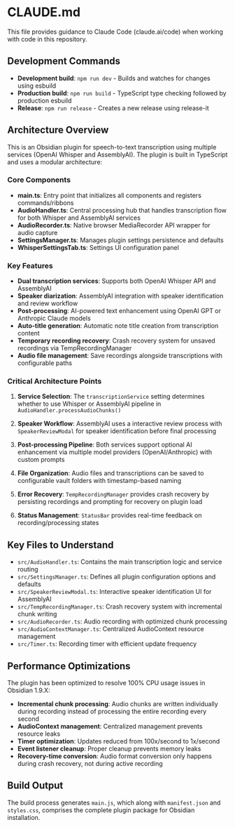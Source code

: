 # CLAUDE.md

This file provides guidance to Claude Code (claude.ai/code) when working with code in this repository.

## Development Commands

- **Development build**: `npm run dev` - Builds and watches for changes using esbuild
- **Production build**: `npm run build` - TypeScript type checking followed by production esbuild
- **Release**: `npm run release` - Creates a new release using release-it

## Architecture Overview

This is an Obsidian plugin for speech-to-text transcription using multiple services (OpenAI Whisper and AssemblyAI). The plugin is built in TypeScript and uses a modular architecture:

### Core Components

- **main.ts**: Entry point that initializes all components and registers commands/ribbons
- **AudioHandler.ts**: Central processing hub that handles transcription flow for both Whisper and AssemblyAI services
- **AudioRecorder.ts**: Native browser MediaRecorder API wrapper for audio capture
- **SettingsManager.ts**: Manages plugin settings persistence and defaults
- **WhisperSettingsTab.ts**: Settings UI configuration panel

### Key Features

- **Dual transcription services**: Supports both OpenAI Whisper API and AssemblyAI
- **Speaker diarization**: AssemblyAI integration with speaker identification and review workflow
- **Post-processing**: AI-powered text enhancement using OpenAI GPT or Anthropic Claude models
- **Auto-title generation**: Automatic note title creation from transcription content
- **Temporary recording recovery**: Crash recovery system for unsaved recordings via TempRecordingManager
- **Audio file management**: Save recordings alongside transcriptions with configurable paths

### Critical Architecture Points

1. **Service Selection**: The `transcriptionService` setting determines whether to use Whisper or AssemblyAI pipeline in `AudioHandler.processAudioChunks()`

2. **Speaker Workflow**: AssemblyAI uses a interactive review process with `SpeakerReviewModal` for speaker identification before final processing

3. **Post-processing Pipeline**: Both services support optional AI enhancement via multiple model providers (OpenAI/Anthropic) with custom prompts

4. **File Organization**: Audio files and transcriptions can be saved to configurable vault folders with timestamp-based naming

5. **Error Recovery**: `TempRecordingManager` provides crash recovery by persisting recordings and prompting for recovery on plugin load

6. **Status Management**: `StatusBar` provides real-time feedback on recording/processing states

## Key Files to Understand

- `src/AudioHandler.ts`: Contains the main transcription logic and service routing
- `src/SettingsManager.ts`: Defines all plugin configuration options and defaults
- `src/SpeakerReviewModal.ts`: Interactive speaker identification UI for AssemblyAI
- `src/TempRecordingManager.ts`: Crash recovery system with incremental chunk writing
- `src/AudioRecorder.ts`: Audio recording with optimized chunk processing
- `src/AudioContextManager.ts`: Centralized AudioContext resource management
- `src/Timer.ts`: Recording timer with efficient update frequency

## Performance Optimizations

The plugin has been optimized to resolve 100% CPU usage issues in Obsidian 1.9.X:

- **Incremental chunk processing**: Audio chunks are written individually during recording instead of processing the entire recording every second
- **AudioContext management**: Centralized management prevents resource leaks
- **Timer optimization**: Updates reduced from 100x/second to 1x/second
- **Event listener cleanup**: Proper cleanup prevents memory leaks
- **Recovery-time conversion**: Audio format conversion only happens during crash recovery, not during active recording

## Build Output

The build process generates `main.js`, which along with `manifest.json` and `styles.css`, comprises the complete plugin package for Obsidian installation.